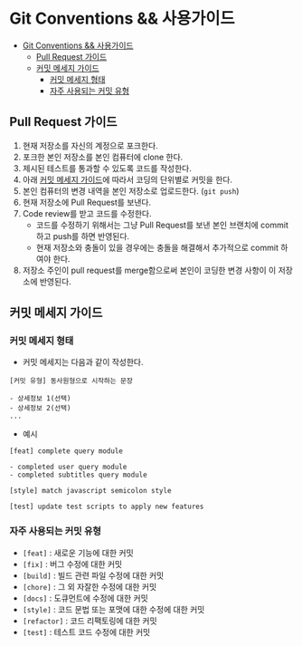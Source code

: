 # Git Conventions && 사용가이드

- [Git Conventions && 사용가이드](#git-conventions--사용가이드)
  - [Pull Request 가이드](#pull-request-가이드)
  - [커밋 메세지 가이드](#커밋-메세지-가이드)
    - [커밋 메세지 형태](#커밋-메세지-형태)
    - [자주 사용되는 커밋 유형](#자주-사용되는-커밋-유형)

## Pull Request 가이드
1. 현재 저장소를 자신의 계정으로 포크한다.
2. 포크한 본인 저장소를 본인 컴퓨터에 clone 한다.
3. 제시된 테스트를 통과할 수 있도록 코드를 작성한다.
4. 아래 [커밋 메세지 가이드](#커밋-메세지-가이드)에 따라서 코딩의 단위별로 커밋을 한다.
5. 본인 컴퓨터의 변경 내역을 본인 저장소로 업로드한다. (`git push`)
6. 현재 저장소에 Pull Request를 보낸다.
7. Code review를 받고 코드를 수정한다.
   - 코드를 수정하기 위해서는 그냥 Pull Request를 보낸 본인 브랜치에 commit하고 push를 하면 반영된다.
   - 현재 저장소와 충돌이 있을 경우에는 충돌을 해결해서 추가적으로 commit 하여야 한다.
8. 저장소 주인이 pull request를 merge함으로써 본인이 코딩한 변경 사항이 이 저장소에 반영된다.

## 커밋 메세지 가이드
### 커밋 메세지 형태
- 커밋 메세지는 다음과 같이 작성한다.
```
[커밋 유형] 동사원형으로 시작하는 문장

- 상세정보 1(선택)
- 상세정보 2(선택)
...
```

- 예시
```
[feat] complete query module

- completed user query module
- completed subtitles query module
```

```
[style] match javascript semicolon style
```

```
[test] update test scripts to apply new features
```

### 자주 사용되는 커밋 유형
- `[feat]` : 새로운 기능에 대한 커밋
- `[fix]` : 버그 수정에 대한 커밋
- `[build]` : 빌드 관련 파일 수정에 대한 커밋
- `[chore]` : 그 외 자잘한 수정에 대한 커밋
- `[docs]` : 도큐먼트에 수정에 대한 커밋
- `[style]` : 코드 문법 또는 포맷에 대한 수정에 대한 커밋
- `[refactor]` : 코드 리팩토링에 대한 커밋
- `[test]` : 테스트 코드 수정에 대한 커밋